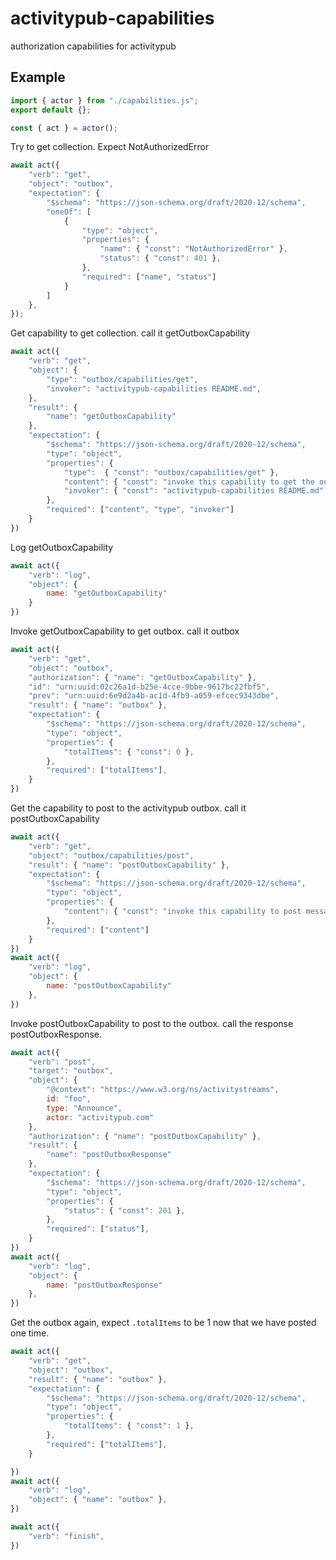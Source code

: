 # activitypub-capabilities

authorization capabilities for activitypub

## Example

```javascript
import { actor } from "./capabilities.js";
export default {};

const { act } = actor();
```

Try to get collection. Expect NotAuthorizedError

```javascript
await act({
    "verb": "get",
    "object": "outbox",
    "expectation": {
        "$schema": "https://json-schema.org/draft/2020-12/schema",
        "oneOf": [
            {
                "type": "object",
                "properties": {
                    "name": { "const": "NotAuthorizedError" },
                    "status": { "const": 401 },
                },
                "required": ["name", "status"]
            }
        ]
    },
});
```

Get capability to get collection. call it getOutboxCapability

```javascript
await act({
    "verb": "get",
    "object": {
        "type": "outbox/capabilities/get",
        "invoker": "activitypub-capabilities README.md",
    },
    "result": {
        "name": "getOutboxCapability"
    },
    "expectation": {
        "$schema": "https://json-schema.org/draft/2020-12/schema",
        "type": "object",
        "properties": {
            "type":  { "const": "outbox/capabilities/get" },
            "content": { "const": "invoke this capability to get the outbox" },
            "invoker": { "const": "activitypub-capabilities README.md" },
        },
        "required": ["content", "type", "invoker"]
    }
})
```

Log getOutboxCapability

```javascript
await act({
    "verb": "log",
    "object": {
        name: "getOutboxCapability"
    }
})
```

Invoke getOutboxCapability to get outbox. call it outbox

```javascript
await act({
    "verb": "get",
    "object": "outbox",
    "authorization": { "name": "getOutboxCapability" },
    "id": "urn:uuid:02c26a1d-b25e-4cce-9bbe-9617bc22fbf5",
    "prev": "urn:uuid:6e9d2a4b-ac1d-4fb9-a059-efcec9343dbe",
    "result": { "name": "outbox" },
    "expectation": {
        "$schema": "https://json-schema.org/draft/2020-12/schema",
        "type": "object",
        "properties": {
            "totalItems": { "const": 0 },
        },
        "required": ["totalItems"],
    }
})
```

Get the capability to post to the activitypub outbox. call it postOutboxCapability


```javascript
await act({
    "verb": "get",
    "object": "outbox/capabilities/post",
    "result": { "name": "postOutboxCapability" },
    "expectation": {
        "$schema": "https://json-schema.org/draft/2020-12/schema",
        "type": "object",
        "properties": {
            "content": { "const": "invoke this capability to post messages to the outbox" },
        },
        "required": ["content"]
    }
})
await act({
    "verb": "log",
    "object": {
        name: "postOutboxCapability"
    },
})
```

Invoke postOutboxCapability to post to the outbox. call the response postOutboxResponse.

```javascript
await act({
    "verb": "post",
    "target": "outbox",
    "object": {
        "@context": "https://www.w3.org/ns/activitystreams",
        id: "foo",
        type: "Announce",
        actor: "activitypub.com"
    },
    "authorization": { "name": "postOutboxCapability" },
    "result": {
        "name": "postOutboxResponse"
    },
    "expectation": {
        "$schema": "https://json-schema.org/draft/2020-12/schema",
        "type": "object",
        "properties": {
            "status": { "const": 201 },
        },
        "required": ["status"],
    }
})
await act({
    "verb": "log",
    "object": {
        name: "postOutboxResponse"
    },
})
```

Get the outbox again, expect `.totalItems` to be 1 now that we have posted one time.

```javascript
await act({
    "verb": "get",
    "object": "outbox",
    "result": { "name": "outbox" },
    "expectation": {
        "$schema": "https://json-schema.org/draft/2020-12/schema",
        "type": "object",
        "properties": {
            "totalItems": { "const": 1 },
        },
        "required": ["totalItems"],
    }

})
await act({
    "verb": "log",
    "object": { "name": "outbox" },
})
```

```javascript
await act({
    "verb": "finish",
})
```